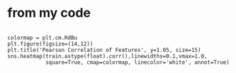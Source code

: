 # from my code
<p align="center">
<pre><code class="language-python">
colormap = plt.cm.RdBu
plt.figure(figsize=(14,12))
plt.title('Pearson Correlation of Features', y=1.05, size=15)
sns.heatmap(train.astype(float).corr(),linewidths=0.1,vmax=1.0,
            square=True, cmap=colormap, linecolor='white', annot=True)

</code></pre>
</p>

